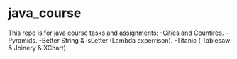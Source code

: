 # java_course
This repo is for java course tasks and assignments:
-Cities and Countires.
-Pyramids. 
-Better String & isLetter (Lambda experrison).
-Titanic ( Tablesaw & Joinery  & XChart).
